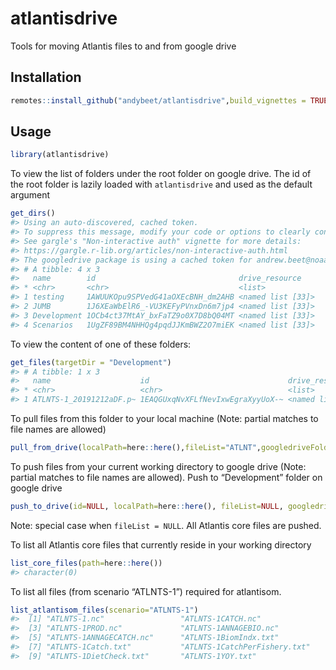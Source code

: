 
<!-- README.md is generated from README.Rmd. Please edit that file -->

# atlantisdrive

<!-- badges: start -->

<!-- badges: end -->

Tools for moving Atlantis files to and from google drive

## Installation

``` r
remotes::install_github("andybeet/atlantisdrive",build_vignettes = TRUE)
```

## Usage

``` r
library(atlantisdrive)
```

To view the list of folders under the root folder on google drive. The
id of the root folder is lazily loaded with `atlantisdrive` and used as
the default argument

``` r
get_dirs()
#> Using an auto-discovered, cached token.
#> To suppress this message, modify your code or options to clearly consent to the use of a cached token.
#> See gargle's "Non-interactive auth" vignette for more details:
#> https://gargle.r-lib.org/articles/non-interactive-auth.html
#> The googledrive package is using a cached token for andrew.beet@noaa.gov.
#> # A tibble: 4 x 3
#>   name        id                                drive_resource   
#> * <chr>       <chr>                             <list>           
#> 1 testing     1AWUUKOpu9SPVedG41aOXEcBNH_dm2AHB <named list [33]>
#> 2 JUMB        1J6XEaWbElR6_-VU3KEFyPVnxDn6m7jp4 <named list [33]>
#> 3 Development 1OCb4ct37MtAY_bxFaTZ9o0X7D8bQ04MT <named list [33]>
#> 4 Scenarios   1UgZF89BM4NHHQg4pqdJJKmBWZ2O7miEK <named list [33]>
```

To view the content of one of these folders:

``` r
get_files(targetDir = "Development")
#> # A tibble: 1 x 3
#>   name                    id                               drive_resource  
#> * <chr>                   <chr>                            <list>          
#> 1 ATLNTS-1_20191212aDF.p~ 1EAQGUxqNvXFLfNevIxwEgraXyyUoX-~ <named list [40~
```

To pull files from this folder to your local machine (Note: partial
matches to file names are allowed)

``` r
pull_from_drive(localPath=here::here(),fileList="ATLNT",googledriveFolder="Development")
```

To push files from your current working directory to google drive (Note:
partial matches to file names are allowed). Push to “Development” folder
on google drive

``` r
push_to_drive(id=NULL, localPath=here::here(), fileList=NULL, googledriveFolder="Development", rootid=atlantisdrive::rootid, overwrite = TRUE)
```

Note: special case when `fileList = NULL`. All Atlantis core files are
pushed.

To list all Atlantis core files that currently reside in your working
directory

``` r
list_core_files(path=here::here())
#> character(0)
```

To list all files (from scenario “ATLNTS-1”) required for atlantisom.

``` r
list_atlantisom_files(scenario="ATLNTS-1")
#>  [1] "ATLNTS-1.nc"                 "ATLNTS-1CATCH.nc"           
#>  [3] "ATLNTS-1PROD.nc"             "ATLNTS-1ANNAGEBIO.nc"       
#>  [5] "ATLNTS-1ANNAGECATCH.nc"      "ATLNTS-1BiomIndx.txt"       
#>  [7] "ATLNTS-1Catch.txt"           "ATLNTS-1CatchPerFishery.txt"
#>  [9] "ATLNTS-1DietCheck.txt"       "ATLNTS-1YOY.txt"
```
